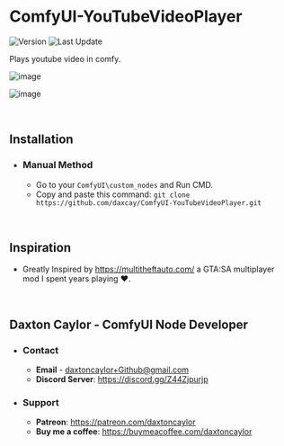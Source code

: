 # ComfyUI-YouTubeVideoPlayer

![Version](https://img.shields.io/badge/version-1.0.0-green) ![Last Update](https://img.shields.io/badge/last_update-Oct_2024-green)

Plays youtube video in comfy.

![image](https://github.com/user-attachments/assets/609b4aa5-496d-4bcf-91be-5561af55fc26)

![image](https://github.com/user-attachments/assets/ea2f2920-955a-40ce-afb8-a26bbd5ed595)

</br>

## Installation
- ### Manual Method
    - Go to your `ComfyUI\custom_nodes` and Run CMD.
    - Copy and paste this command: `git clone https://github.com/daxcay/ComfyUI-YouTubeVideoPlayer.git`

</br>

## Inspiration
- Greatly Inspired by https://multitheftauto.com/ a GTA:SA multiplayer mod I spent years playing ❤️.

</br>

## Daxton Caylor - ComfyUI Node Developer 
  - ### Contact
     - **Email** - daxtoncaylor+Github@gmail.com
     - **Discord Server**: https://discord.gg/Z44Zjpurjp
    
  - ### Support
     - **Patreon**: https://patreon.com/daxtoncaylor
     - **Buy me a coffee**: https://buymeacoffee.com/daxtoncaylor
